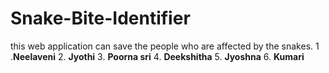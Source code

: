 # Snake-Bite-Identifier
this web application can save the people who are affected by the snakes.
1 .**Neelaveni**
2. **Jyothi**
3. **Poorna sri**
4. **Deekshitha**
5. **Jyoshna**
6. **Kumari**
